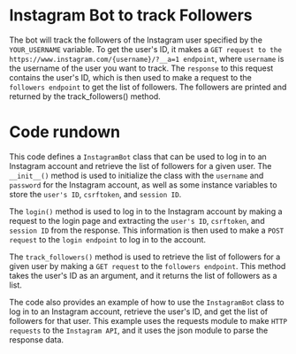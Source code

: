 # Instagram Bot to track Followers

The bot will track the followers of the Instagram user specified by the `YOUR_USERNAME` variable.
To get the user's ID, it makes a `GET request to the https://www.instagram.com/{username}/?__a=1 endpoint`, where `username` is the username of the user you want to track. The `response` to this request contains the user's ID, which is then used to make a request to the `followers endpoint` to get the list of followers.
The followers are printed and returned by the track_followers() method.

# Code rundown

This code defines a `InstagramBot` class that can be used to log in to an Instagram account and retrieve the list of followers for a given user. The `__init__()` method is used to initialize the class with the `username` and `password` for the Instagram account, as well as some instance variables to store the `user's ID`, `csrftoken`, and `session ID`.

The `login()` method is used to log in to the Instagram account by making a request to the login page and extracting the `user's ID`, `csrftoken`, and `session ID` from the response. This information is then used to make a `POST request` to the `login endpoint` to log in to the account.

The `track_followers()` method is used to retrieve the list of followers for a given user by making a `GET request` to the `followers endpoint`. This method takes the user's ID as an argument, and it returns the list of followers as a list.

The code also provides an example of how to use the `InstagramBot` class to log in to an Instagram account, retrieve the user's ID, and get the list of followers for that user. This example uses the requests module to make `HTTP requests` to the `Instagram API`, and it uses the json module to parse the response data.
